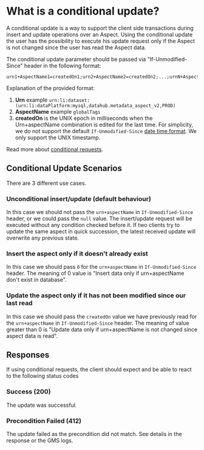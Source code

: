 # What is a conditional update?

A conditional update is a way to support the client side transactions during insert and update operations over an Aspect. Using the conditional update the
user has the possibility to execute his update request only if the Aspect is not changed since the user has read the Aspect data.

The conditional update parameter should be passed via "If-Unmodified-Since" header in the following format:
```
urn1+AspectName1=createdOn1;urn2+AspectName2=createdOn2;...;urnN+AspectNameN=createdOnN
```
Explanation of the provided format:
1. **Urn** example `urn:li:dataset:(urn:li:dataPlatform:mysql,datahub.metadata_aspect_v2,PROD)`
2. **AspectName** example `globalTags`
3. **createdOn** is the UNIX epoch in milliseconds when the Urn+aspectName combination is edited for the last time. For simplicity, we do not support the
   default `If-Unmodified-Since` [date time format](https://developer.mozilla.org/en-US/docs/Web/HTTP/Headers/If-Unmodified-Since). We only support the UNIX
   timestamp.

Read more about [conditional requests](https://developer.mozilla.org/en-US/docs/Web/HTTP/Conditional_requests#avoiding_the_lost_update_problem_with_optimistic_locking).

## Conditional Update Scenarios

There are 3 different use cases.

### Unconditional insert/update (default behaviour)

In this case we should not pass the `urn+aspectName` in `If-Unmodified-Since` header, or we could pass the `null` value. The insert/update request will be
executed without any condition checked before it. If two clients try to update the same aspect in quick succession, the latest received update will
overwrite any previous state.

### Insert the aspect only if it doesn't already exist

In this case we should pass `0` for the `urn+aspectName` in `If-Unmodified-Since` header. The meaning of 0 value is "Insert data only if urn+aspectName
don't exist in database".

### Update the aspect only if it has not been modified since our last read

In this case we should pass the `createdOn` value we have previously read for the `urn+aspectName` in `If-Unmodified-Since` header. The meaning of value
greater than 0 is "Update data only if urn+aspectName is not changed since aspect data is read".

## Responses

If using conditional requests, the client should expect and be able to react to the following status codes

### Success (200)

The update was successful.

### Precondition Failed (412)

The update failed as the precondition did not match. See details in the response or the GMS logs.
